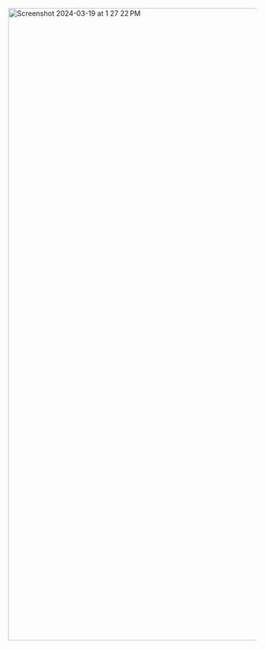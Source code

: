 <img width="1280" alt="Screenshot 2024-03-19 at 1 27 22 PM" src="https://github.com/pavan-108/batch-processing/assets/60596773/6dafaa6c-5097-4c82-b048-88d0d96768e5">
